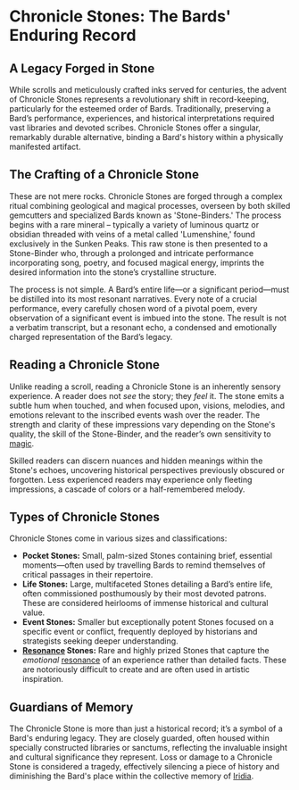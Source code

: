 # Chronicle Stones: The Bards' Enduring Record

## A Legacy Forged in Stone

While scrolls and meticulously crafted inks served for centuries, the advent of Chronicle Stones represents a revolutionary shift in record-keeping, particularly for the esteemed order of Bards. Traditionally, preserving a Bard’s performance, experiences, and historical interpretations required vast libraries and devoted scribes. Chronicle Stones offer a singular, remarkably durable alternative, binding a Bard's history within a physically manifested artifact.

## The Crafting of a Chronicle Stone

These are not mere rocks. Chronicle Stones are forged through a complex ritual combining geological and magical processes, overseen by both skilled gemcutters and specialized Bards known as 'Stone-Binders.' The process begins with a rare mineral – typically a variety of luminous quartz or obsidian threaded with veins of a metal called 'Lumenshine,' found exclusively in the Sunken Peaks. This raw stone is then presented to a Stone-Binder who, through a prolonged and intricate performance incorporating song, poetry, and focused magical energy, imprints the desired information into the stone’s crystalline structure.

The process is not simple. A Bard’s entire life—or a significant period—must be distilled into its most resonant narratives. Every note of a crucial performance, every carefully chosen word of a pivotal poem, every observation of a significant event is imbued into the stone. The result is not a verbatim transcript, but a resonant echo, a condensed and emotionally charged representation of the Bard’s legacy.

## Reading a Chronicle Stone

Unlike reading a scroll, reading a Chronicle Stone is an inherently sensory experience. A reader does not *see* the story; they *feel* it. The stone emits a subtle hum when touched, and when focused upon, visions, melodies, and emotions relevant to the inscribed events wash over the reader. The strength and clarity of these impressions vary depending on the Stone's quality, the skill of the Stone-Binder, and the reader’s own sensitivity to [magic](/structure/mechanic/magic.md).

 Skilled readers can discern nuances and hidden meanings within the Stone's echoes, uncovering historical perspectives previously obscured or forgotten. Less experienced readers may experience only fleeting impressions, a cascade of colors or a half-remembered melody.

## Types of Chronicle Stones

Chronicle Stones come in various sizes and classifications:

*   **Pocket Stones:** Small, palm-sized Stones containing brief, essential moments—often used by travelling Bards to remind themselves of critical passages in their repertoire.
*   **Life Stones:**  Large, multifaceted Stones detailing a Bard’s entire life, often commissioned posthumously by their most devoted patrons. These are considered heirlooms of immense historical and cultural value.
*   **Event Stones:**  Smaller but exceptionally potent Stones focused on a specific event or conflict, frequently deployed by historians and strategists seeking deeper understanding.
*   **[Resonance](/generated/resonance/resonance.md) Stones:** Rare and highly prized Stones that capture the *emotional* [resonance](/structure/mechanic/resonance.md) of an experience rather than detailed facts. These are notoriously difficult to create and are often used in artistic inspiration.

## Guardians of Memory

The Chronicle Stone is more than just a historical record; it’s a symbol of a Bard's enduring legacy. They are closely guarded, often housed within specially constructed libraries or sanctums, reflecting the invaluable insight and cultural significance they represent. Loss or damage to a Chronicle Stone is considered a tragedy, effectively silencing a piece of history and diminishing the Bard's place within the collective memory of [Iridia](/geography/world/iridia.md).
